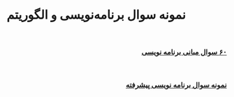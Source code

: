 # نمونه سوال برنامه‌نویسی و الگوریتم
<br>
<div dir="rtl">
<h3>
<a href="https://github.com/EnAnsari/bcp1401/blob/main/more-question/60-question.md">۶۰ سوال مبانی برنامه نویسی</a>
</h3>
<br>
<h3>
<a href="https://github.com/EnAnsari/bcp1401/blob/main/more-question/adv.md">نمونه سوال برنامه نویسی پیشرفته</a>
</h3>
</div>
